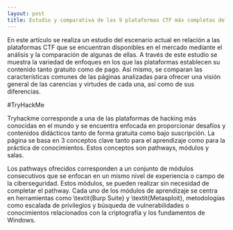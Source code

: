 ```yaml
---
layout: post
title: Estudio y comparativa de las 9 plataformas CTF más completas del mercado
---
```


En este artículo se realiza un estudio del escenario actual en relación a las plataformas CTF que se encuentran disponibles en el mercado mediante el análisis y la comparación de algunas de ellas. A través de este estudio se muestra la variedad de enfoques en los que las plataformas establecen su contenido tanto gratuito como de pago. Así mismo, se comparan las características comunes de las páginas analizadas para ofrecer una visión general de las carencias y virtudes de cada una, así como de sus diferencias.

#TryHackMe

Tryhackme corresponde a una de las plataformas de hacking más conocidas en el mundo y se encuentra enfocada en proporcionar desafíos y contenidos didácticos tanto de forma gratuita como bajo suscripción. La página se basa en 3 conceptos clave tanto para el aprendizaje como para la práctica de conocimientos. Estos conceptos son pathways, módulos y salas. 

Los pathways ofrecidos corresponden a un conjunto de módulos consecutivos que se enfocan en un mismo nivel de experiencia o campo de la ciberseguridad. Estos módulos, se pueden realizar sin necesidad de completar el pathway. Cada uno de los módulos de aprendizaje se centra en herramientas como \textit{Burp Suite} y \textit{Metasploit}, metodologías como escalada de privilegios y búsqueda de vulnerabilidades o conocimientos relacionados con la criptografía y los fundamentos de Windows.
